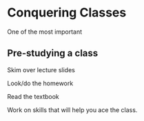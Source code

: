 # Conquering Classes

One of the most important

## Pre-studying a class

Skim over lecture slides

Look/do the homework 

Read the textbook

Work on skills that will help you ace the class.